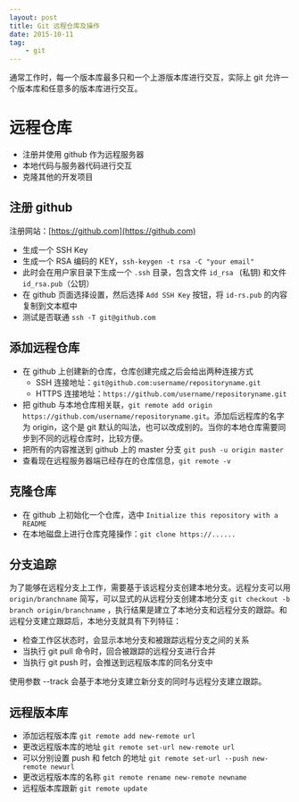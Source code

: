 ```yaml
---
layout: post
title: Git 远程仓库及操作
date: 2015-10-11
tag:
	- git
---
```


通常工作时，每一个版本库最多只和一个上游版本库进行交互，实际上 git 允许一个版本库和任意多的版本库进行交互。

<!-- more -->
# 远程仓库

-	注册并使用 github 作为远程服务器
-	本地代码与服务器代码进行交互
-	克隆其他的开发项目

## 注册 github

注册网站：[https://github.com](https://github.com)

-	生成一个 SSH Key
-	生成一个 RSA 编码的 KEY，`ssh-keygen -t rsa -C "your email"`
-	 此时会在用户家目录下生成一个 `.ssh` 目录，包含文件 `id_rsa ` (私钥) 和文件`id_rsa.pub`（公钥）
-	 在 github 页面选择设置，然后选择 `Add SSH Key` 按钮，将 `id-rs.pub` 的内容复制到文本框中
-	测试是否联通 `ssh -T git@github.com`

## 添加远程仓库

-	在 github 上创建新的仓库，仓库创建完成之后会给出两种连接方式
	-	SSH 连接地址：`git@github.com:username/repositoryname.git`
	-	HTTPS 连接地址：`https://github.com/username/repositoryname.git`
-	把 github 与本地仓库相关联，`git remote add origin https://github.com/username/repositoryname.git`。添加后远程库的名字为 origin，这个是 git 默认的叫法，也可以改成别的。当你的本地仓库需要同步到不同的远程仓库时，比较方便。
-	把所有的内容推送到 github 上的 master 分支 `git push -u origin master`
-	查看现在远程服务器端已经存在的仓库信息，`git remote -v`

## 克隆仓库

-	在 github 上初始化一个仓库，选中 `Initialize this repository with a README`
-	在本地磁盘上进行仓库克隆操作：`git clone https://......`

## 分支追踪

为了能够在远程分支上工作，需要基于该远程分支创建本地分支。远程分支可以用 `origin/branchname` 简写，可以显式的从远程分支创建本地分支 `git checkout -b branch origin/branchname` ，执行结果是建立了本地分支和远程分支的跟踪。和远程分支建立跟踪后，本地分支就具有下列特征：

- 检查工作区状态时，会显示本地分支和被跟踪远程分支之间的关系
- 当执行 git pull 命令时，回合被跟踪的远程分支进行合并
- 当执行 git push 时，会推送到远程版本库的同名分支中

使用参数 --track 会基于本地分支建立新分支的同时与远程分支建立跟踪。


## 远程版本库

- 添加远程版本库 `git remote add new-remote url`
- 更改远程版本库的地址 `git remote set-url new-remote url`
- 可以分别设置 push 和 fetch 的地址 `git remote set-url --push new-remote newurl`
- 更改远程版本库的名称 `git remote rename new-remote newname`
- 远程版本库跟新 `git remote update`

